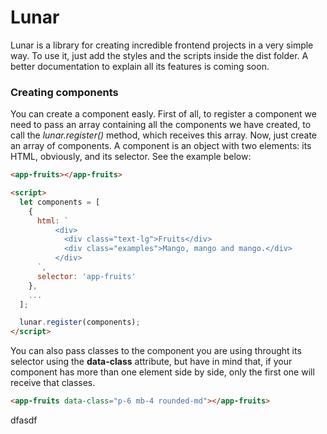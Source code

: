 # Lunar

Lunar is a library for creating incredible frontend projects in a very simple way. To use it, just add the styles and the scripts inside the dist folder. A better documentation to explain all its features is coming soon.

### Creating components

You can create a component easly. First of all, to register a component we need to pass an array containing all the components we have created, to call the _lunar.register()_ method, which receives this array. Now, just create an array of components. A component is an object with two elements: its HTML, obviously, and its selector. See the example below:

```html
<app-fruits></app-fruits>

<script>
  let components = [
    {
      html: `
          <div>
            <div class="text-lg">Fruits</div>
            <div class="examples">Mango, mango and mango.</div>
          </div>
      `,
      selector: 'app-fruits'
    },
    ...
  ];

  lunar.register(components);
</script>
```

You can also pass classes to the component you are using throught its selector using the __data-class__ attribute, but have in mind that, if your component has more than one element side by side, only the first one will receive that classes.

```html
<app-fruits data-class="p-6 mb-4 rounded-md"></app-fruits>
```

dfasdf
